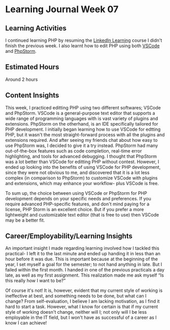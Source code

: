 # Learning Journal Week 07
## Learning Activities
I continued learning PHP by resuming the [LinkedIn Learning](https://www.linkedin.com/learning/learning-php-2/welcome?u=2223545) course I didn't finish the previous week. I also learnt how to edit PHP using both [VSCode](https://code.visualstudio.com/) and [PhpStorm](https://www.jetbrains.com/phpstorm/).

## Estimated Hours
Around 2 hours

## Content Insights
This week, I practiced editting PHP using two different softwares; VSCode and PhpStorm. VSCode is a general-purpose text editor that supports a wide range of programming languages with is vast variety of plugins and extensions. PhpStorm on the otherhand, is an IDE specifically tailored for PHP development. I initially began learning how to use VSCode for edtting PHP, but it wasn't the most straight-forward process with all the plugins and extensions required. And after seeing my friends chat about how easy to use PhpStorm was, I decided to give it a try instead. PhpStorm had many out-of-the-box features such as code completion, real-time error highlighting, and tools for advanced debugging. I thought that PhpStorm was a lot better than VSCode for editting PHP without contest. However, I ended up looking into the benefits of using VSCode for PHP development, since they were not obvious to me, and discovered that it is a lot less complex (in comparison to PhpStorm) to customize VSCode with plugins and extensions, which may enhance your workflow- plus VSCode is free.

To sum up, the choice between using VSCode or PhpStorm for PHP development depends on your specific needs and preferences. If you require advanced PHP-specific features, and don't mind paying for a license, PHP Storm is an excellent choice. But if you prefer a more lightweight and customizable text editor (that is free to use) then VSCode may be a better fit.

## Career/Employability/Learning Insights
An important insight I made regarding learning involved how I tackled this practical- I left it to the last minute and ended up handing it in less than an hour before it was due. This is important because at the beginning of the year, I set myself a goal for the semester; to not hand anything in late. But I failed within the first month. I handed in one of the previous practicals a day late, as well as my first assignment. This realization made me ask myself “Is this really how I want to be?”

 Of course it's not! It is, however, evident that my current style of working is ineffective at best, and something needs to be done, but what can I change? From self-evaluation, I believe I am lacking motivation, as I find it hard to start a task. However, what I know for certain is that if my current style of working doesn't change, neither will I; not only will I be less employable in the IT field, but I won't have as successful of a career as I know I can achieve!